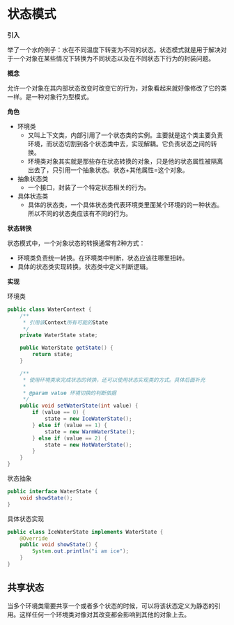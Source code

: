 # 状态模式

**引入**

举了一个水的例子：水在不同温度下转变为不同的状态。状态模式就是用于解决对于一个对象在某些情况下转换为不同状态以及在不同状态下行为的封装问题。

**概念**

允许一个对象在其内部状态改变时改变它的行为，对象看起来就好像修改了它的类一样。是一种对象行为型模式。

**角色**

- 环境类
  - 又叫上下文类，内部引用了一个状态类的实例。主要就是这个类主要负责环境，而状态切割到各个状态类中去，实现解耦。它负责状态之间的转换。
  - 环境类对象其实就是那些存在状态转换的对象，只是他的状态属性被隔离出去了，只引用一个抽象状态。状态+其他属性=这个对象。
- 抽象状态类
  - 一个接口，封装了一个特定状态相关的行为。
- 具体状态类
  - 具体的状态类，一个具体状态类代表环境类里面某个环境的的一种状态。所以不同的状态类应该有不同的行为。

**状态转换**

状态模式中，一个对象状态的转换通常有2种方式：

- 环境类负责统一转换。在环境类中判断，状态应该往哪里扭转。
- 具体的状态类实现转换。状态类中定义判断逻辑。

**实现**

环境类

```java
public class WaterContext {
    /**
     * 引用该Context所有可能的State
     */
    private WaterState state;

    public WaterState getState() {
        return state;
    }

    /**
     * 使用环境类来完成状态的转换，还可以使用状态实现类的方式。具体后面补充
     *
     * @param value 环境切换的判断依据
     */
    public void setWaterState(int value) {
        if (value == 0) {
            state = new IceWaterState();
        } else if (value == 1) {
            state = new WarmWaterState();
        } else if (value == 2) {
            state = new HotWaterState();
        }
    }
}
```

状态抽象

```java
public interface WaterState {
    void showState();
}
```

具体状态实现

```java
public class IceWaterState implements WaterState {
    @Override
    public void showState() {
        System.out.println("i am ice");
    }
}
```

## 共享状态

当多个环境类需要共享一个或者多个状态的时候，可以将该状态定义为静态的引用。这样任何一个环境类对像对其改变都会影响到其他的对象上去。
